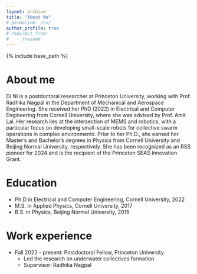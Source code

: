 ```yaml
---
layout: archive
title: "About Me"
# permalink: /cv/
author_profile: true
# redirect_from:
#   - /resume
---
```


{% include base_path %}

About me
======
Di Ni is a postdoctoral researcher at Princeton University, working with Prof. Radhika Nagpal in the Department of Mechanical and Aerospace Engineering. She received her PhD (2022) in Electrical and Computer Engineering from Cornell University, where she was advised by Prof. Amit Lal. Her research lies at the intersection of MEMS and robotics, with a particular focus on developing small-scale robots for collective swarm operations in complex environments. Prior to her Ph.D., she earned her Master’s and Bachelor’s degrees in Physics from Cornell University and Beijing Normal University, respectively. She has been recognized as an RSS pioneer for 2024 and is the recipient of the Princeton SEAS Innovation Grant. 

Education
=====
* Ph.D in Electrical and Computer Engineering, Cornell University, 2022 
* M.S. in Applied Physics, Cornell University, 2017
* B.S. in Physics, Beijing Normal University, 2015

Work experience
======
* Fall 2022 - present: Postdoctoral Fellow, Princeton University
  * Led the research on underwater collectives formation
  * Supervisor: Radhika Nagpal

<!-- * Fall 2015: Research Assistant
  * GitHub University
  * Duties included: Merging pull requests
  * Supervisor: Professor Hub

* Summer 2015: Research Assistant
  * GitHub University
  * Duties included: Tagging issues
  * Supervisor: Professor Git -->
  
<!-- Skills
======
* Skill 1
* Skill 2
  * Sub-skill 2.1
  * Sub-skill 2.2
  * Sub-skill 2.3
* Skill 3

Publications
======
  <ul>{% for post in site.publications reversed %}
    {% include archive-single-cv.html %}
  {% endfor %}</ul>
  
Talks
======
  <ul>{% for post in site.talks reversed %}
    {% include archive-single-talk-cv.html  %}
  {% endfor %}</ul> -->
  
<!-- Teaching
======
  <ul>{% for post in site.teaching reversed %}
    {% include archive-single-cv.html %}
  {% endfor %}</ul>
  
Service and leadership
======
* Currently signed in to 43 different slack teams -->
